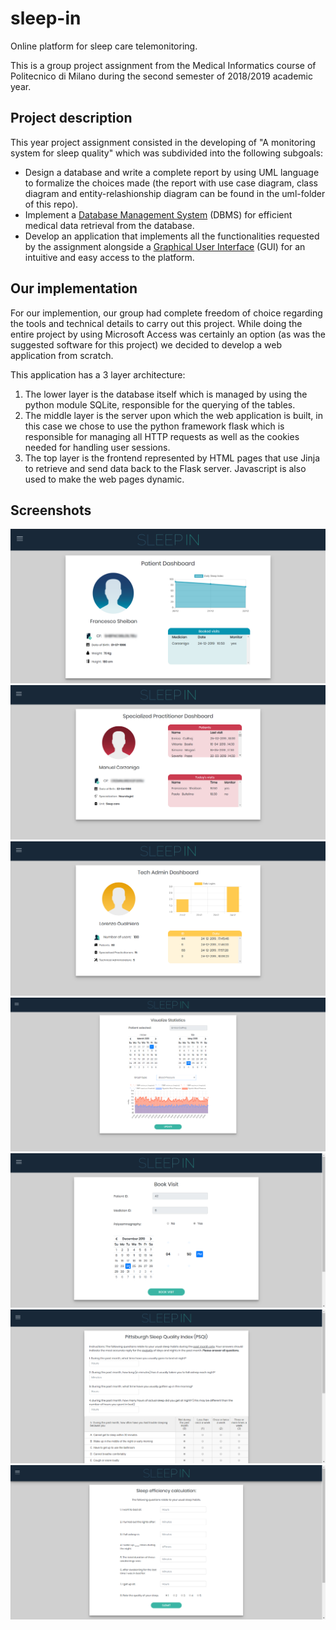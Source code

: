 # sleep-in
Online platform for sleep care telemonitoring.

This is a group project assignment from the Medical Informatics course of Politecnico di Milano during the second semester of 2018/2019 academic year.

## Project description
This year project assignment consisted in the developing of "A monitoring system for sleep quality" which was subdivided into the following subgoals:
- Design a database and write a complete report by using UML language to formalize the choices made (the report with use case diagram, class diagram and entity-relashionship diagram can be found in the uml-folder of this repo).
- Implement a [Database Management System](https://en.wikipedia.org/wiki/Database#Database_management_system) (DBMS) for efficient medical data retrieval from the database.
- Develop an application that implements all the functionalities requested by the assignment alongside a [Graphical User Interface](https://en.wikipedia.org/wiki/Graphical_user_interface) (GUI) for an intuitive and easy access to the platform.

## Our implementation
For our implemention, our group had complete freedom of choice regarding the tools and technical details to carry out this project. While doing the entire project by using Microsoft Access was certainly an option (as was the suggested software for this project) we decided to develop a web application from scratch.

This application has a 3 layer architecture:
1. The lower layer is the database itself which is managed by using the python module SQLite, responsible for the querying of the tables.
2. The middle layer is the server upon which the web application is built, in this case we chose to use the python framework flask which is responsible for managing all HTTP requests as well as the cookies needed for handling user sessions.
3. The top layer is the frontend represented by HTML pages that use Jinja to retrieve and send data back to the Flask server. Javascript is also used to make the web pages dynamic.

## Screenshots
<img src="images/patient_dashboard.png">
<img src="images/doctor_dashboard.png">
<img src="images/tech_dashboard.png">
<img src="images/visualize_statistics.png">
<img src="images/book_visit.png">
<img src="images/psqi.png">
<img src="images/sleep_efficiency.png">
